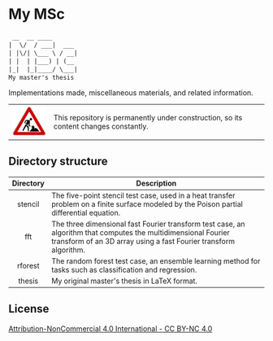 # My MSc

     __  __ ____
    |  \/  / ___|  ___
    | |\/| \___ \ / __|
    | |  | |___) | (__
    |_|  |_|____/ \___|
    My master's thesis

Implementations made, miscellaneous materials, and related information.

<table>
    <tr>
        <td><img src="img/construction.gif"></td>
        <td>This repository is permanently under construction, so its content changes constantly.</td>
    </tr>
</table>


## Directory structure

| Directory | Description                                                                                                                                                                        |
|:---------:| ---------------------------------------------------------------------------------------------------------------------------------------------------------------------------------- |
| stencil   | The five-point stencil test case, used in a heat transfer problem on a finite surface modeled by the Poison partial differential equation.                                         |
| fft       | The three dimensional fast Fourier transform test case, an algorithm that computes the multidimensional Fourier transform of an 3D array using a fast Fourier transform algorithm. |
| rforest   | The random forest test case, an ensemble learning method for tasks such as classification and regression.                                                                          |
| thesis    | My original master's thesis in LaTeX format.                                                                                                                                       |


## License

[Attribution-NonCommercial 4.0 International - CC BY-NC 4.0](https://creativecommons.org/licenses/by-nc/4.0/)
